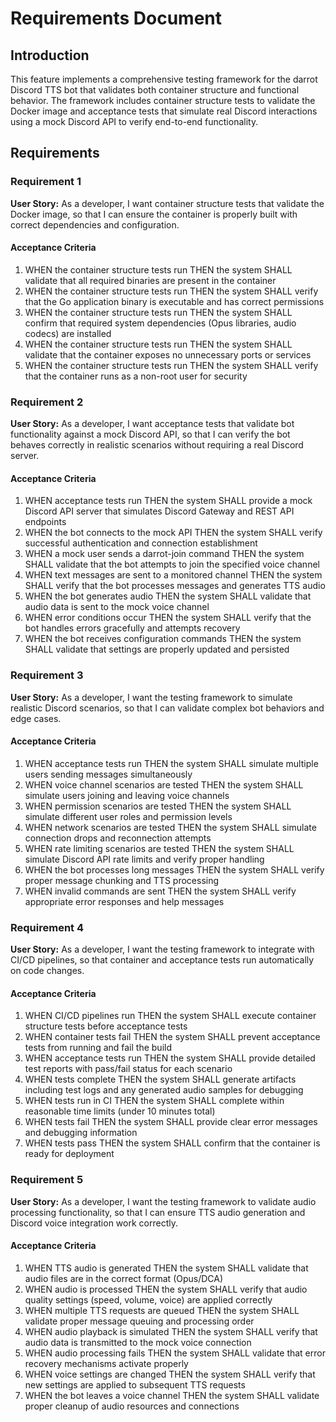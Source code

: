 # Requirements Document

## Introduction

This feature implements a comprehensive testing framework for the darrot Discord TTS bot that validates both container structure and functional behavior. The framework includes container structure tests to validate the Docker image and acceptance tests that simulate real Discord interactions using a mock Discord API to verify end-to-end functionality.

## Requirements

### Requirement 1

**User Story:** As a developer, I want container structure tests that validate the Docker image, so that I can ensure the container is properly built with correct dependencies and configuration.

#### Acceptance Criteria

1. WHEN the container structure tests run THEN the system SHALL validate that all required binaries are present in the container
2. WHEN the container structure tests run THEN the system SHALL verify that the Go application binary is executable and has correct permissions
3. WHEN the container structure tests run THEN the system SHALL confirm that required system dependencies (Opus libraries, audio codecs) are installed
4. WHEN the container structure tests run THEN the system SHALL validate that the container exposes no unnecessary ports or services
5. WHEN the container structure tests run THEN the system SHALL verify that the container runs as a non-root user for security

### Requirement 2

**User Story:** As a developer, I want acceptance tests that validate bot functionality against a mock Discord API, so that I can verify the bot behaves correctly in realistic scenarios without requiring a real Discord server.

#### Acceptance Criteria

1. WHEN acceptance tests run THEN the system SHALL provide a mock Discord API server that simulates Discord Gateway and REST API endpoints
2. WHEN the bot connects to the mock API THEN the system SHALL verify successful authentication and connection establishment
3. WHEN a mock user sends a darrot-join command THEN the system SHALL validate that the bot attempts to join the specified voice channel
4. WHEN text messages are sent to a monitored channel THEN the system SHALL verify that the bot processes messages and generates TTS audio
5. WHEN the bot generates audio THEN the system SHALL validate that audio data is sent to the mock voice channel
6. WHEN error conditions occur THEN the system SHALL verify that the bot handles errors gracefully and attempts recovery
7. WHEN the bot receives configuration commands THEN the system SHALL validate that settings are properly updated and persisted

### Requirement 3

**User Story:** As a developer, I want the testing framework to simulate realistic Discord scenarios, so that I can validate complex bot behaviors and edge cases.

#### Acceptance Criteria

1. WHEN acceptance tests run THEN the system SHALL simulate multiple users sending messages simultaneously
2. WHEN voice channel scenarios are tested THEN the system SHALL simulate users joining and leaving voice channels
3. WHEN permission scenarios are tested THEN the system SHALL simulate different user roles and permission levels
4. WHEN network scenarios are tested THEN the system SHALL simulate connection drops and reconnection attempts
5. WHEN rate limiting scenarios are tested THEN the system SHALL simulate Discord API rate limits and verify proper handling
6. WHEN the bot processes long messages THEN the system SHALL verify proper message chunking and TTS processing
7. WHEN invalid commands are sent THEN the system SHALL verify appropriate error responses and help messages

### Requirement 4

**User Story:** As a developer, I want the testing framework to integrate with CI/CD pipelines, so that container and acceptance tests run automatically on code changes.

#### Acceptance Criteria

1. WHEN CI/CD pipelines run THEN the system SHALL execute container structure tests before acceptance tests
2. WHEN container tests fail THEN the system SHALL prevent acceptance tests from running and fail the build
3. WHEN acceptance tests run THEN the system SHALL provide detailed test reports with pass/fail status for each scenario
4. WHEN tests complete THEN the system SHALL generate artifacts including test logs and any generated audio samples for debugging
5. WHEN tests run in CI THEN the system SHALL complete within reasonable time limits (under 10 minutes total)
6. WHEN tests fail THEN the system SHALL provide clear error messages and debugging information
7. WHEN tests pass THEN the system SHALL confirm that the container is ready for deployment

### Requirement 5

**User Story:** As a developer, I want the testing framework to validate audio processing functionality, so that I can ensure TTS audio generation and Discord voice integration work correctly.

#### Acceptance Criteria

1. WHEN TTS audio is generated THEN the system SHALL validate that audio files are in the correct format (Opus/DCA)
2. WHEN audio is processed THEN the system SHALL verify that audio quality settings (speed, volume, voice) are applied correctly
3. WHEN multiple TTS requests are queued THEN the system SHALL validate proper message queuing and processing order
4. WHEN audio playback is simulated THEN the system SHALL verify that audio data is transmitted to the mock voice connection
5. WHEN audio processing fails THEN the system SHALL validate that error recovery mechanisms activate properly
6. WHEN voice settings are changed THEN the system SHALL verify that new settings are applied to subsequent TTS requests
7. WHEN the bot leaves a voice channel THEN the system SHALL validate proper cleanup of audio resources and connections
